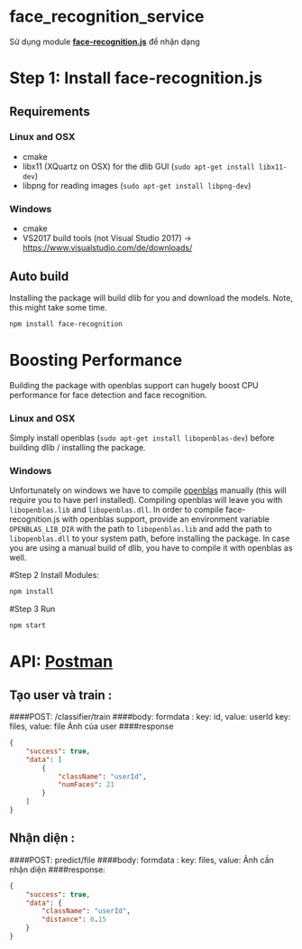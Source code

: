 # face_recognition_service
Sử dụng module <a href="https://github.com/justadudewhohacks/face-recognition.js"><b>face-recognition.js</b></a> để nhận dạng
<a name="install"></a>
# Step 1: Install face-recognition.js

## Requirements

### Linux and OSX
- cmake
- libx11 (XQuartz on OSX) for the dlib GUI (`sudo apt-get install libx11-dev`)
- libpng for reading images (`sudo apt-get install libpng-dev`)

### Windows
- cmake
- VS2017 build tools (not Visual Studio 2017) -> https://www.visualstudio.com/de/downloads/

##  Auto build
Installing the package will build dlib for you and download the models. Note, this might take some time.
``` bash
npm install face-recognition
```

# Boosting Performance

Building the package with openblas support can hugely boost CPU performance for face detection and face recognition.

### Linux and OSX

Simply install openblas (`sudo apt-get install libopenblas-dev`) before building dlib / installing the package.

### Windows

Unfortunately on windows we have to compile [openblas](https://github.com/xianyi/OpenBLAS) manually (this will require you to have perl installed). Compiling openblas will leave you with `libopenblas.lib` and `libopenblas.dll`. In order to compile face-recognition.js with openblas support, provide an environment variable `OPENBLAS_LIB_DIR` with the path to `libopenblas.lib` and add the path to `libopenblas.dll` to your system path, before installing the package. In case you are using a manual build of dlib, you have to compile it with openblas as well.

#Step 2 Install Modules: 
``` bash
npm install
```
#Step 3 Run
``` bash
npm start
```
# API: <a href="https://www.getpostman.com/collections/ed70b5d12476794eaf0f"><b>Postman</b></a>
## Tạo user và train : 
####POST: /classifier/train
####body: formdata : 
key: id, value: userId
key: files, value: file Ảnh của user 
####response
````json
{
    "success": true,
    "data": [
        {
            "className": "userId",
            "numFaces": 21
        }
    ]
}
````
## Nhận diện : 
####POST: predict/file
####body: formdata : 
key: files, value: Ảnh cần nhận diện
####response: 
````json
{
    "success": true,
    "data": {
        "className": "userId",
        "distance": 0.15
    }
}
````